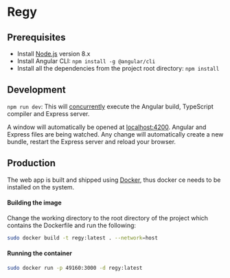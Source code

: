 # Regy

## Prerequisites

* Install [Node.js](https://nodejs.org/en/) version 8.x
* Install Angular CLI: `npm install -g @angular/cli`
* Install all the dependencies from the project root directory: `npm install`

## Development

`npm run dev`: This will [concurrently](https://github.com/kimmobrunfeldt/concurrently) execute the Angular build, TypeScript compiler and Express server.

A window will automatically be opened at [localhost:4200](http://localhost:4200). Angular and Express files are being watched. Any change will automatically create a new bundle, restart the Express server and reload your browser.

## Production

The web app is built and shipped using [Docker](https://www.docker.com/), thus docker ce needs to be installed on the system.

#### Building the image
Change the working directory to the root directory of the project which contains the Dockerfile and run the following:
```bash
sudo docker build -t regy:latest . --network=host
```

#### Running the container
```bash
sudo docker run -p 49160:3000 -d regy:latest
```
